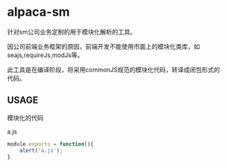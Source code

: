 # alpaca-sm

针对sm公司业务定制的用于模块化解析的工具。

因公司前端业务框架的原因，前端开发不能使用市面上的模块化类库，如seajs,requireJs,modJs等。

此工具是在编译阶段，将采用commonJS规范的模块化代码，转译成闭包形式的代码。

## USAGE

模块化的代码

a.js
```js
module.exports = function(){
	alert('a.js');
}

```
